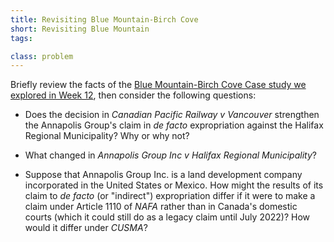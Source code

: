 ```yaml
---
title: Revisiting Blue Mountain-Birch Cove
short: Revisiting Blue Mountain
tags: 

class: problem
---
```


Briefly review the facts of the [Blue Mountain-Birch Cove Case study we explored in Week 12](../week12/#problem-blue-mountain-birch-cove-lakes), then consider the following questions:

- Does the decision in *Canadian Pacific Railway v Vancouver* strengthen the Annapolis Group's claim in *de facto* expropriation against the Halifax Regional Municipality? Why or why not?

- What changed in *Annapolis Group Inc v Halifax Regional Municipality*? 

- Suppose that Annapolis Group Inc. is a land development company incorporated in the United States or Mexico. How might the results of its claim to *de facto* (or "indirect") expropriation differ if it were to make a claim under Article 1110 of *NAFA* rather than in Canada's domestic courts (which it could still do as a legacy claim until July 2022)? How would it differ under *CUSMA*?  
